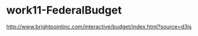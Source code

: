 work11-FederalBudget
====================

http://www.brightpointinc.com/interactive/budget/index.html?source=d3js
